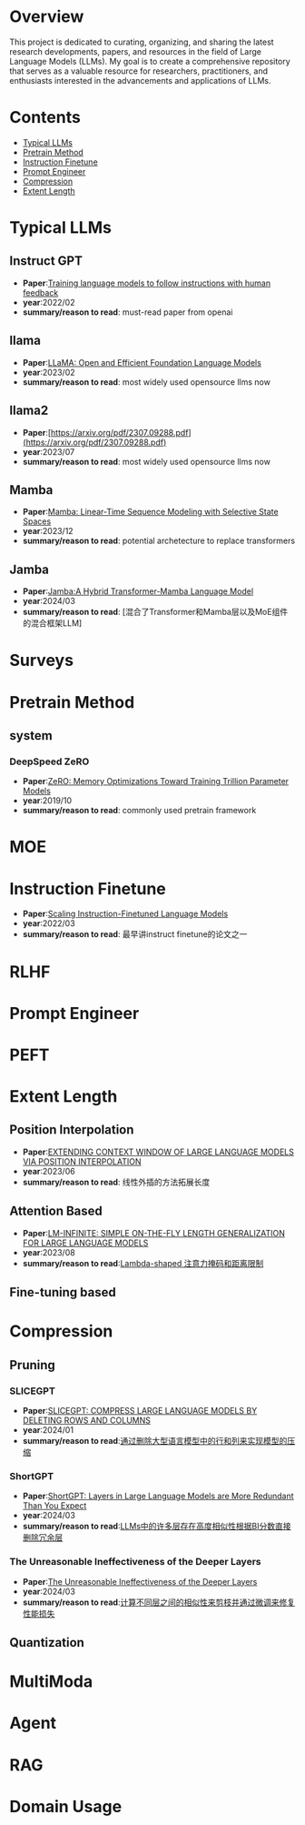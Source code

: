 # Overview
This project is dedicated to curating, organizing, and sharing the latest research developments, papers, and resources in the field of Large Language Models (LLMs). My goal is to create a comprehensive repository that serves as a valuable resource for researchers, practitioners, and enthusiasts interested in the advancements and applications of LLMs.

# Contents
- [Typical LLMs](#Typical-LLMs)
- [Pretrain Method](#Pretrain-Method)
- [Instruction Finetune](#Instruction-Finetune)
- [Prompt Engineer](#Prompt-Engineer)
- [Compression](#Compression)
- [Extent Length](#Extent-Length)



# Typical LLMs
## Instruct GPT
- **Paper**:[Training language models to follow instructions with human feedback](https://arxiv.org/pdf/2203.02155.pdf)
- **year**:2022/02
- **summary/reason to read**: must-read paper from openai
## llama
- **Paper**:[LLaMA: Open and Efficient Foundation Language Models](https://arxiv.org/pdf/2302.13971.pdf)
- **year**:2023/02
- **summary/reason to read**: most widely used opensource llms now
## llama2
- **Paper**:[https://arxiv.org/pdf/2307.09288.pdf](https://arxiv.org/pdf/2307.09288.pdf)
- **year**:2023/07
- **summary/reason to read**: most widely used opensource llms now
## Mamba
- **Paper**:[Mamba: Linear-Time Sequence Modeling with Selective State Spaces](https://arxiv.org/ftp/arxiv/papers/2312/2312.00752.pdf)
- **year**:2023/12
- **summary/reason to read**: potential archetecture to replace transformers
## Jamba
- **Paper**:[Jamba:A Hybrid Transformer-Mamba Language Model](https://arxiv.org/pdf/2403.19887.pdf)
- **year**:2024/03
- **summary/reason to read**: [混合了Transformer和Mamba层以及MoE组件的混合框架LLM]
# Surveys
# Pretrain Method
## system
### DeepSpeed ZeRO
- **Paper**:[ZeRO: Memory Optimizations Toward Training Trillion Parameter Models](https://arxiv.org/pdf/1910.02054.pdf)
- **year**:2019/10
- **summary/reason to read**: commonly used pretrain framework
# MOE
# Instruction Finetune
- **Paper**:[Scaling Instruction-Finetuned Language Models](https://arxiv.org/pdf/2203.02155.pdf)
- **year**:2022/03
- **summary/reason to read**: 最早讲instruct finetune的论文之一
# RLHF
# Prompt Engineer
# PEFT
# Extent Length
## Position Interpolation
- **Paper**:[EXTENDING CONTEXT WINDOW OF LARGE LANGUAGE MODELS VIA POSITION INTERPOLATION](https://arxiv.org/pdf/2306.15595.pdf)
- **year**:2023/06
- **summary/reason to read**: 线性外插的方法拓展长度
## Attention Based
- **Paper**:[LM-INFINITE: SIMPLE ON-THE-FLY LENGTH GENERALIZATION FOR LARGE LANGUAGE MODELS](https://arxiv.org/pdf/2308.16137.pdf)
- **year**:2023/08
- **summary/reason to read**:[Lambda-shaped 注意力掩码和距离限制](https://www.xiaohongshu.com/explore/64fe8cb7000000001e021ec5)
## Fine-tuning based
# Compression
## Pruning
### SLICEGPT
- **Paper**:[SLICEGPT: COMPRESS LARGE LANGUAGE MODELS BY DELETING ROWS AND COLUMNS](https://arxiv.org/pdf/2401.15024.pdf)
- **year**:2024/01
- **summary/reason to read**:[通过删除大型语言模型中的行和列来实现模型的压缩](https://www.xiaohongshu.com/explore/65ba158a0000000008020723)
### ShortGPT
- **Paper**:[ShortGPT: Layers in Large Language Models are More Redundant Than You Expect](https://arxiv.org/pdf/2403.03853.pdf)
- **year**:2024/03
- **summary/reason to read**:[LLMs中的许多层存在高度相似性根据BI分数直接删除冗余层](https://www.xiaohongshu.com/explore/660a6784000000001a0109d8)
### The Unreasonable Ineffectiveness of the Deeper Layers
- **Paper**:[The Unreasonable Ineffectiveness of the Deeper Layers](https://arxiv.org/pdf/2403.17887.pdf)
- **year**:2024/03
- **summary/reason to read**:[计算不同层之间的相似性来剪枝并通过微调来修复性能损失](https://www.xiaohongshu.com/explore/660a6784000000001a0109d8)
## Quantization
# MultiModa
# Agent
# RAG
# Domain Usage
